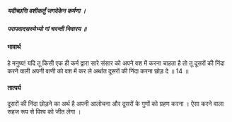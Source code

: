 ##### यदीच्छसि वशीकर्तुं जगदेकेन कर्मणा ।
##### परापवादसस्येभ्यो गां चरन्ती निवारय ॥

#### भावार्थ

हे मनुष्य! यदि तू किसी एक ही कर्म द्वारा सारे संसार को अपने वश में करना चाहता है तो तू दूसरों की निंदा करने वाली अपनी वाणी को वश में कर ले अर्थात दूसरों की निंदा करना छोड़ दे ॥ 14 ॥

#### तात्पर्य

दूसरों की निंदा छोड़ने का अर्थ है अपनी आलोचना और दूसरों के गुणों को ग्रहण करना । ऐसा करने वाला सहज रूप से विश्व को जीत लेगा ।